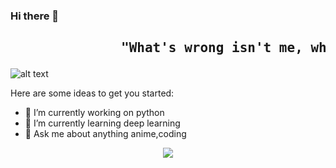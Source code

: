 ### Hi there 👋
<div><h2><pre>              "What's wrong isn't me, what's wrong is the world!"</pre></h2></div>

![alt text](https://wallsdesk.com/wp-content/uploads/2016/04/Kaneki-Ken-4K.jpg)

Here are some ideas to get you started:


- 🔭 I’m currently working on python 
- 🌱 I’m currently learning deep learning
- 💬 Ask me about anything anime,coding




 <center> <img src="https://github-readme-stats.vercel.app/api?username=kenkirito&&show_icons=true&title_color=ffffff&icon_color=bb2acf&text_color=daf7dc&bg_color=151515">
  
 
